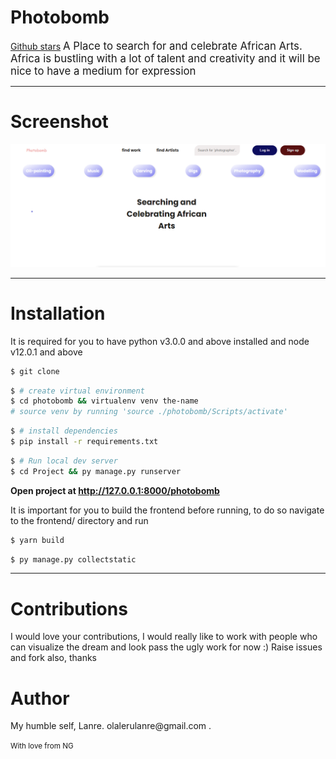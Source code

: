 # Photobomb

[Github stars](https://github.com/Olanrewajuemmanuel/photobomb/stargazers)
<big>A Place to search for and celebrate African Arts.
Africa is bustling with a lot of talent and creativity and it will be nice to have a medium for expression</big>

<hr />

# Screenshot

<img src="./res/screenshot.png" alt="Screenshot of index page"/>

<hr />

# Installation

<p align-"center>It is required for you to have python v3.0.0 and above installed and node v12.0.1 and above</p>

```sh
$ git clone
```

```sh
$ # create virtual environment
$ cd photobomb && virtualenv venv the-name
# source venv by running 'source ./photobomb/Scripts/activate'
```

```sh
$ # install dependencies
$ pip install -r requirements.txt
```

```sh
$ # Run local dev server
$ cd Project && py manage.py runserver

```
<b>Open project at  http://127.0.0.1:8000/photobomb</b>

<p>It is important for you to build the frontend before running, to do so navigate to the frontend/ directory and run

```js
$ yarn build
```

```py
$ py manage.py collectstatic
```

</p>

<hr />

# Contributions

I would love your contributions, I would really like to work with people who can visualize the dream and look pass the ugly work for now :)
Raise issues and fork also, thanks

# Author

<p>My humble self, Lanre. olalerulanre@gmail.com .
</p> 

<small>With love from NG</small>
